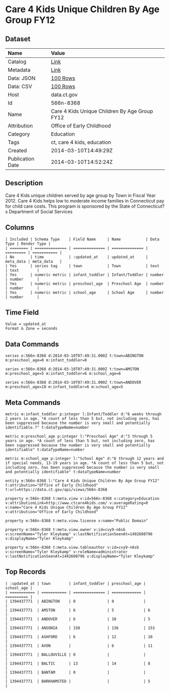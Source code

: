# Care 4 Kids Unique Children By Age Group FY12

## Dataset

| Name | Value |
| :--- | :---- |
| Catalog | [Link](https://catalog.data.gov/dataset/care-4-kids-unique-children-by-age-group-fy12) |
| Metadata | [Link](https://data.ct.gov/api/views/566n-8368) |
| Data: JSON | [100 Rows](https://data.ct.gov/api/views/566n-8368/rows.json?max_rows=100) |
| Data: CSV | [100 Rows](https://data.ct.gov/api/views/566n-8368/rows.csv?max_rows=100) |
| Host | data.ct.gov |
| Id | 566n-8368 |
| Name | Care 4 Kids Unique Children By Age Group FY12 |
| Attribution | Office of Early Childhood |
| Category | Education |
| Tags | ct, care 4 kids, education |
| Created | 2014-03-10T14:49:29Z |
| Publication Date | 2014-03-10T14:52:24Z |

## Description

Care 4 Kids unique children served by age group by Town in Fiscal Year 2012. Care 4 Kids helps low to moderate income families in Connecticut pay for child care costs. This program is sponsored by the State of Connecticut?s Department of Social Services

## Columns

```ls
| Included | Schema Type    | Field Name     | Name           | Data Type | Render Type |
| ======== | ============== | ============== | ============== | ========= | =========== |
| No       | time           | :updated_at    | updated_at     | meta_data | meta_data   |
| Yes      | series tag     | town           | Town           | text      | text        |
| Yes      | numeric metric | infant_toddler | Infant/Toddler | number    | number      |
| Yes      | numeric metric | preschool_age  | Preschool Age  | number    | number      |
| Yes      | numeric metric | school_age     | School Age     | number    | number      |
```

## Time Field

```ls
Value = updated_at
Format & Zone = seconds
```

## Data Commands

```ls
series e:566n-8368 d:2014-03-10T07:49:31.000Z t:town=ABINGTON m:preschool_age=0 m:infant_toddler=0

series e:566n-8368 d:2014-03-10T07:49:31.000Z t:town=AMSTON m:preschool_age=5 m:infant_toddler=6 m:school_age=6

series e:566n-8368 d:2014-03-10T07:49:31.000Z t:town=ANDOVER m:preschool_age=10 m:infant_toddler=6 m:school_age=5
```

## Meta Commands

```ls
metric m:infant_toddler p:integer l:Infant/Toddler d:"6 weeks through 2 years in age. *A count of less than 5 but, not including zero, has been suppressed because the number is very small and potentially identifiable.?" t:dataTypeName=number

metric m:preschool_age p:integer l:"Preschool Age" d:"3 through 5 years in age. *A count of less than 5 but, not including zero, has been suppressed because the number is very small and potentially identifiable" t:dataTypeName=number

metric m:school_age p:integer l:"School Age" d:"6 through 12 years and if special needs, 13-19 years in age. *A count of less than 5 but, not including zero, has been suppressed because the number is very small and potentially identifiable" t:dataTypeName=number

entity e:566n-8368 l:"Care 4 Kids Unique Children By Age Group FY12" t:attribution="Office of Early Childhood" t:url=https://data.ct.gov/api/views/566n-8368

property e:566n-8368 t:meta.view v:id=566n-8368 v:category=Education v:attributionLink=http://www.ctcare4kids.com/ v:averageRating=0 v:name="Care 4 Kids Unique Children By Age Group FY12" v:attribution="Office of Early Childhood"

property e:566n-8368 t:meta.view.license v:name="Public Domain"

property e:566n-8368 t:meta.view.owner v:id=cvy9-n6sb v:screenName="Tyler Kleykamp" v:lastNotificationSeenAt=1492608796 v:displayName="Tyler Kleykamp"

property e:566n-8368 t:meta.view.tableauthor v:id=cvy9-n6sb v:screenName="Tyler Kleykamp" v:roleName=administrator v:lastNotificationSeenAt=1492608796 v:displayName="Tyler Kleykamp"
```

## Top Records

```ls
| :updated_at | town        | infant_toddler | preschool_age | school_age | 
| =========== | =========== | ============== | ============= | ========== | 
| 1394437771  | ABINGTON    | 0              | 0             |            | 
| 1394437771  | AMSTON      | 6              | 5             | 6          | 
| 1394437771  | ANDOVER     | 6              | 10            | 5          | 
| 1394437771  | ANSONIA     | 150            | 136           | 153        | 
| 1394437771  | ASHFORD     | 6              | 12            | 10         | 
| 1394437771  | AVON        |                | 6             | 11         | 
| 1394437771  | BALLOUVILLE | 0              |               |            | 
| 1394437771  | BALTIC      | 13             | 14            | 8          | 
| 1394437771  | BANTAM      | 0              |               |            | 
| 1394437771  | BARKHAMSTED |                |               | 5          | 
```